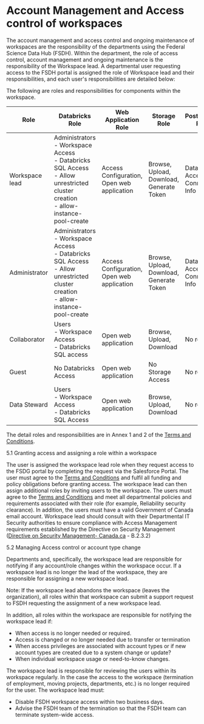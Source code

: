 # Account Management and Access control of workspaces  

The account management and access control and ongoing maintenance of workspaces are the responsibility of the departments using the Federal Science Data Hub (FSDH). Within the department, the role of access control, account management and ongoing maintenance is the responsibility of the Workspace lead. A departmental user requesting access to the FSDH portal is assigned the role of Workspace lead and their responsibilities, and each user's responsibilities are detailed below:  

The following are roles and responsibilities for components within the workspace. 

| Role | Databricks Role | Web Application Role | Storage Role | PostgreSQL Role |
| --- | --- | --- | --- | --- |
| Workspace lead | Administrators <br/> - Workspace Access <br/> - Databricks SQL Access <br/> - Allow unrestricted cluster creation <br/> - allow-instance-pool-create | Access Configuration, Open web application | Browse, Upload, Download, Generate Token | Database Access Connection Info |
| Administrator | Administrators <br/> - Workspace Access <br/> - Databricks SQL Access <br/> - Allow unrestricted cluster creation <br/> - allow-instance-pool-create | Access Configuration, Open web application | Browse, Upload, Download, Generate Token | Database Access Connection Info |
| Collaborator | Users <br /> - Workspace Access <br/> - Databricks SQL access | Open web application | Browse, Upload, Download | No role |
| Guest | No Databricks Access | Open web application | No Storage Access | No role |
| Data Steward | Users <br/> - Workspace Access <br/> - Databricks SQL Access | Open web application | Browse, Upload, Download | No role |

The detail roles and responsibilities are in Annex 1 and 2 of the [Terms and Conditions](https://163gc.sharepoint.com/:w:/r/sites/ScienceProgram/Shared%20Documents/Data%20Solutions%20for%20Science/Federal%20Science%20DataHub%20(FSDH)/Project%20Planning%20%26%20Execution/Cyber%20Security/Gate%204/Evidence/Terms%26Conditions.docx?d=w1c8fdbc8e07d4cf6b1dc68fd3394e227&csf=1&web=1&e=u7GGfp).

5.1 Granting access and assigning a role within a workspace 

The user is assigned the workspace lead role when they request access to the FSDG portal by completing the request via the Salesforce Portal. The user must agree to the [Terms and Conditions](https://163gc.sharepoint.com/:w:/r/sites/ScienceProgram/Shared%20Documents/Data%20Solutions%20for%20Science/Federal%20Science%20DataHub%20(FSDH)/Project%20Planning%20%26%20Execution/Cyber%20Security/Gate%204/Evidence/Terms%26Conditions.docx?d=w1c8fdbc8e07d4cf6b1dc68fd3394e227&csf=1&web=1&e=u7GGfp) and fulfil all funding and policy obligations before granting access. The workspace lead can then assign additional roles by inviting users to the workspace. The users must agree to the [Terms and Conditions](https://163gc.sharepoint.com/:w:/r/sites/ScienceProgram/Shared%20Documents/Data%20Solutions%20for%20Science/Federal%20Science%20DataHub%20(FSDH)/Project%20Planning%20%26%20Execution/Cyber%20Security/Gate%204/Evidence/Terms%26Conditions.docx?d=w1c8fdbc8e07d4cf6b1dc68fd3394e227&csf=1&web=1&e=u7GGfp) and meet all departmental policies and requirements associated with their role (for example, Reliability security clearance). In addition, the users must have a valid Government of Canada email account. Workspace lead should consult with their Departmental IT Security authorities to ensure compliance with Access Management requirements established by the Directive on Security Management ([Directive on Security Management- Canada.ca](https://www.tbs-sct.canada.ca/pol/doc-eng.aspx?id=32611) - B.2.3.2)  

5.2 Managing Access control or account type change 

Departments and, specifically, the workspace lead are responsible for notifying if any account/role changes within the workspace occur. If a workspace lead is no longer the lead of the workspace, they are responsible for assigning a new workspace lead. 

Note: If the workspace lead abandons the workspace (leaves the organization), all roles within that workspace can submit a support request to FSDH requesting the assignment of a new workspace lead.  

In addition, all roles within the workspace are responsible for notifying the workspace lead if:  

- When access is no longer needed or required.   
- Access is changed or no longer needed due to transfer or termination  
- When access privileges are associated with account types or if new account types are created due to a system change or update?  
- When individual workspace usage or need-to-know changes.  

The workspace lead is responsible for reviewing the users within its workspace regularly. In the case the access to the workspace (termination of employment, moving projects, departments, etc.) is no longer required for the user. The workspace lead must:  

- Disable FSDH workspace access within two business days. 
- Advise the FSDH team of the termination so that the FSDH team can terminate system-wide access. 